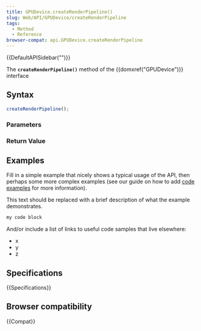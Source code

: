 ```yaml
---
title: GPUDevice.createRenderPipeline()
slug: Web/API/GPUDevice/createRenderPipeline
tags:
  - Method
  - Reference
browser-compat: api.GPUDevice.createRenderPipeline
---
```

{{DefaultAPISidebar("")}}

The **`createRenderPipeline()`** method of the {{domxref("GPUDevice")}} interface 

## Syntax

```js
createRenderPipeline();
```

### Parameters



### Return Value



## Examples

Fill in a simple example that nicely shows a typical usage of the API, then perhaps some more complex examples (see our guide on how to add [code examples](/en-US/docs/MDN/Contribute/Structures/Code_examples) for more information).

This text should be replaced with a brief description of what the example demonstrates.

```js
my code block
```

And/or include a list of links to useful code samples that live elsewhere:

*   x
*   y
*   z

## Specifications

{{Specifications}}

## Browser compatibility

{{Compat}}

